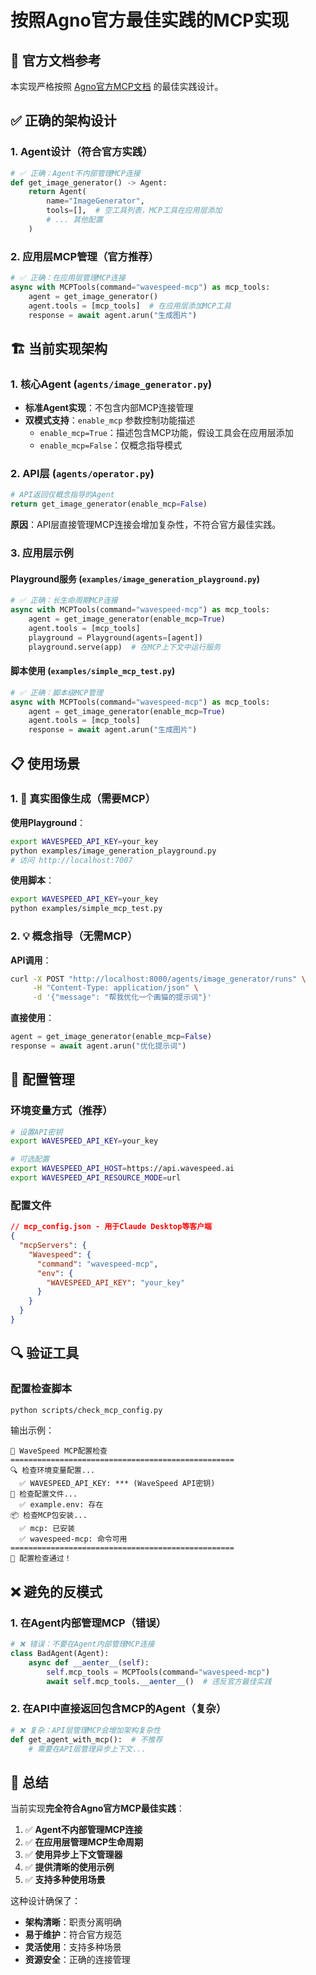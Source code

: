 # 按照Agno官方最佳实践的MCP实现

## 🎯 官方文档参考

本实现严格按照 [Agno官方MCP文档](https://docs.agno.com/tools/mcp/mcp) 的最佳实践设计。

## ✅ 正确的架构设计

### 1. Agent设计（符合官方实践）

```python
# ✅ 正确：Agent不内部管理MCP连接
def get_image_generator() -> Agent:
    return Agent(
        name="ImageGenerator",
        tools=[],  # 空工具列表，MCP工具在应用层添加
        # ... 其他配置
    )
```

### 2. 应用层MCP管理（官方推荐）

```python
# ✅ 正确：在应用层管理MCP连接
async with MCPTools(command="wavespeed-mcp") as mcp_tools:
    agent = get_image_generator()
    agent.tools = [mcp_tools]  # 在应用层添加MCP工具
    response = await agent.arun("生成图片")
```

## 🏗️ 当前实现架构

### 1. 核心Agent (`agents/image_generator.py`)

- **标准Agent实现**：不包含内部MCP连接管理
- **双模式支持**：`enable_mcp` 参数控制功能描述
  - `enable_mcp=True`：描述包含MCP功能，假设工具会在应用层添加
  - `enable_mcp=False`：仅概念指导模式

### 2. API层 (`agents/operator.py`)

```python
# API返回仅概念指导的Agent
return get_image_generator(enable_mcp=False)
```

**原因**：API层直接管理MCP连接会增加复杂性，不符合官方最佳实践。

### 3. 应用层示例

#### Playground服务 (`examples/image_generation_playground.py`)

```python
# ✅ 正确：长生命周期MCP连接
async with MCPTools(command="wavespeed-mcp") as mcp_tools:
    agent = get_image_generator(enable_mcp=True)
    agent.tools = [mcp_tools]
    playground = Playground(agents=[agent])
    playground.serve(app)  # 在MCP上下文中运行服务
```

#### 脚本使用 (`examples/simple_mcp_test.py`)

```python
# ✅ 正确：脚本级MCP管理
async with MCPTools(command="wavespeed-mcp") as mcp_tools:
    agent = get_image_generator(enable_mcp=True)
    agent.tools = [mcp_tools]
    response = await agent.arun("生成图片")
```

## 📋 使用场景

### 1. 🎨 真实图像生成（需要MCP）

**使用Playground**：
```bash
export WAVESPEED_API_KEY=your_key
python examples/image_generation_playground.py
# 访问 http://localhost:7007
```

**使用脚本**：
```bash
export WAVESPEED_API_KEY=your_key
python examples/simple_mcp_test.py
```

### 2. 💡 概念指导（无需MCP）

**API调用**：
```bash
curl -X POST "http://localhost:8000/agents/image_generator/runs" \
     -H "Content-Type: application/json" \
     -d '{"message": "帮我优化一个画猫的提示词"}'
```

**直接使用**：
```python
agent = get_image_generator(enable_mcp=False)
response = await agent.arun("优化提示词")
```

## 🔧 配置管理

### 环境变量方式（推荐）

```bash
# 设置API密钥
export WAVESPEED_API_KEY=your_key

# 可选配置
export WAVESPEED_API_HOST=https://api.wavespeed.ai
export WAVESPEED_API_RESOURCE_MODE=url
```

### 配置文件

```json
// mcp_config.json - 用于Claude Desktop等客户端
{
  "mcpServers": {
    "Wavespeed": {
      "command": "wavespeed-mcp",
      "env": {
        "WAVESPEED_API_KEY": "your_key"
      }
    }
  }
}
```

## 🔍 验证工具

### 配置检查脚本

```bash
python scripts/check_mcp_config.py
```

输出示例：
```
🧪 WaveSpeed MCP配置检查
==================================================
🔍 检查环境变量配置...
  ✅ WAVESPEED_API_KEY: *** (WaveSpeed API密钥)
📁 检查配置文件...
  ✅ example.env: 存在
📦 检查MCP包安装...
  ✅ mcp: 已安装
  ✅ wavespeed-mcp: 命令可用
==================================================
🎉 配置检查通过！
```

## ❌ 避免的反模式

### 1. 在Agent内部管理MCP（错误）

```python
# ❌ 错误：不要在Agent内部管理MCP连接
class BadAgent(Agent):
    async def __aenter__(self):
        self.mcp_tools = MCPTools(command="wavespeed-mcp")
        await self.mcp_tools.__aenter__()  # 违反官方最佳实践
```

### 2. 在API中直接返回包含MCP的Agent（复杂）

```python
# ❌ 复杂：API层管理MCP会增加架构复杂性
def get_agent_with_mcp():  # 不推荐
    # 需要在API层管理异步上下文...
```

## 🎉 总结

当前实现**完全符合Agno官方MCP最佳实践**：

1. ✅ **Agent不内部管理MCP连接**
2. ✅ **在应用层管理MCP生命周期**
3. ✅ **使用异步上下文管理器**
4. ✅ **提供清晰的使用示例**
5. ✅ **支持多种使用场景**

这种设计确保了：
- **架构清晰**：职责分离明确
- **易于维护**：符合官方规范
- **灵活使用**：支持多种场景
- **资源安全**：正确的连接管理 